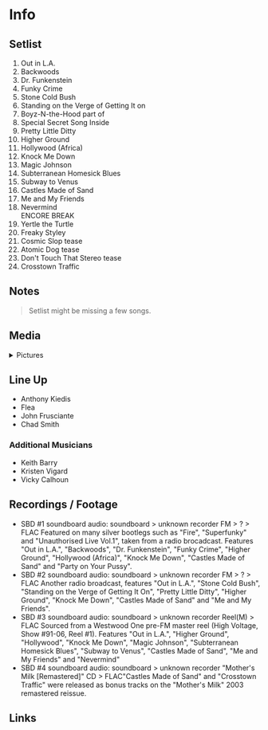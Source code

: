 # Info

## Setlist

1. Out in L.A.
2. Backwoods
3. Dr. Funkenstein
4. Funky Crime
5. Stone Cold Bush
6. Standing on the Verge of Getting It on
7. Boyz-N-the-Hood part of
8. Special Secret Song Inside
9. Pretty Little Ditty
10. Higher Ground
11. Hollywood (Africa)
12. Knock Me Down
13. Magic Johnson
14. Subterranean Homesick Blues
15. Subway to Venus
16. Castles Made of Sand
17. Me and My Friends
18. Nevermind
<br>ENCORE BREAK
19. Yertle the Turtle
20. Freaky Styley
21. Cosmic Slop tease
22. Atomic Dog tease
23. Don't Touch That Stereo tease
24. Crosstown Traffic

## Notes

> Setlist might be missing a few songs.

## Media 

<details>
  <summary>Pictures</summary>
  <!--<img alt="Setlist" title="Setlist" src="_.jpg" height="200" />
  <img alt="Flyer" title="Flyer" src="_.jpg" height="200" />
  <img alt="Clipper" title="Clipper" src="_.jpg" height="200" />
  <img alt="Ticket" title="Ticket" src="_.jpg" height="200" />
  -->
</details>

## Line Up

* Anthony Kiedis
* Flea
* John Frusciante
* Chad Smith

### Additional Musicians

* Keith Barry  
* Kristen Vigard  
* Vicky Calhoun

## Recordings / Footage

* SBD #1 soundboard audio: soundboard > unknown recorder FM > ? > FLAC Featured on many silver bootlegs such as "Fire", "Superfunky" and "Unauthorised Live Vol.1", taken from a radio brocadcast. Features "Out in L.A.", "Backwoods", "Dr. Funkenstein", "Funky Crime", "Higher Ground", "Hollywood (Africa)", "Knock Me Down", "Castles Made of Sand" and "Party on Your Pussy".
* SBD #2 soundboard audio: soundboard > unknown recorder FM > ? > FLAC Another radio broadcast, features "Out in L.A.", "Stone Cold Bush", "Standing on the Verge of Getting It On", "Pretty Little Ditty", "Higher Ground", "Knock Me Down", "Castles Made of Sand" and "Me and My Friends".
* SBD #3 soundboard audio: soundboard > unknown recorder Reel(M) > FLAC Sourced from a Westwood One pre-FM master reel (High Voltage, Show #91-06, Reel #1). Features "Out in L.A.", "Higher Ground", "Hollywood", "Knock Me Down", "Magic Johnson", "Subterranean Homesick Blues", "Subway to Venus", "Castles Made of Sand", "Me and My Friends" and "Nevermind"  
* SBD #4 soundboard audio: soundboard > unknown recorder "Mother's Milk [Remastered]" CD > FLAC"Castles Made of Sand" and "Crosstown Traffic" were released as bonus tracks on the "Mother's Milk" 2003 remastered reissue.

## Links